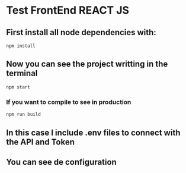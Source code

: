 # Test FrontEnd REACT JS

## First install all node dependencies with:
```
npm install
```

## Now you can see the project writting in the terminal
```
npm start
```

### If you want to compile to see in production
```
npm run build
```

## In this case I include .env files to connect with the API and Token
## You can see de configuration